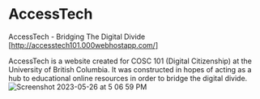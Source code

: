 # AccessTech
AccessTech - Bridging The Digital Divide [http://accesstech101.000webhostapp.com/]

AccessTech is a website created for COSC 101 (Digital Citizenship) at the University of British Columbia. It was constructed in hopes of acting as a hub
to educational online resources in order to bridge the digital divide. 
![Screenshot 2023-05-26 at 5 06 59 PM](https://github.com/Sami-Jaffri/AccessTech/assets/114799563/7cf2326a-1e27-415b-a840-24494a76ff07)
